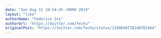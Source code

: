 ```yaml
---
date: "Sun Aug 11 19:54:45 +0000 2019"
layout: "like"
authorName: "Federico Ini"
authorUrl: "https://twitter.com/fechu"
originalPost: "https://twitter.com/fechu/status/1160640718240702464"
---
```

